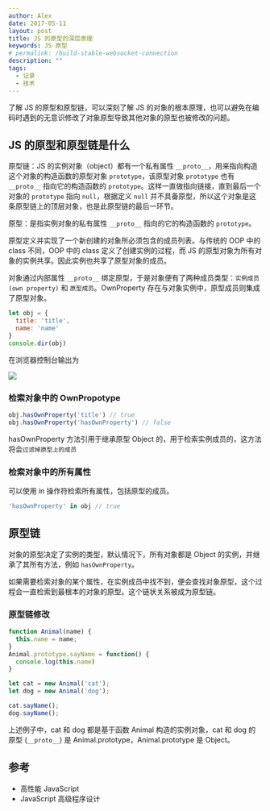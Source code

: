```yaml
---
author: Alex
date: 2017-05-11
layout: post
title: JS 的原型的深层原理
keywords: JS 原型
# permalink: /build-stable-websocket-connection
description: ""
tags: 
  - 记录
  - 技术
---
```


了解 JS 的原型和原型链，可以深刻了解 JS 的对象的根本原理，也可以避免在编码时遇到的无意识修改了对象原型导致其他对象的原型也被修改的问题。

## JS 的原型和原型链是什么

原型链：JS 的实例对象（object）都有一个私有属性 `__proto__`，用来指向构造这个对象的构造函数的原型对象 `prototype`，该原型对象 `prototype` 也有 `__proto__` 指向它的构造函数的 `prototype`。这样一直做指向链接，直到最后一个对象的 `prototype` 指向 `null`，根据定义 `null` 并不具备原型，所以这个对象是这条原型链上的顶层对象，也是此原型链的最后一环节。

原型：是指实例对象的私有属性 `__proto__` 指向的它的构造函数的 `prototype`。

原型定义并实现了一个新创建的对象所必须包含的成员列表。与传统的 OOP 中的 class 不同，OOP 中的 class 定义了创建实例的过程，而 JS 的原型对象为所有对象的实例共享。因此实例也共享了原型对象的成员。

对象通过内部属性 `__proto__` 绑定原型，于是对象便有了两种成员类型：`实例成员 (own property)` 和 `原型成员`。OwnProperty 存在与对象实例中，原型成员则集成了原型对象。

```js
let obj = {
  title: 'title',
  name: 'name'
}
console.dir(obj)
```

在浏览器控制台输出为

![](https://cdn.jsdelivr.net/gh/SANGET/blog-v3@master/content/assets/images/lib-desc/prototype-desc.png)

### 检索对象中的 OwnPropotype

```js
obj.hasOwnProperty('title') // true
obj.hasOwnProperty('hasOwnProperty') // false
```

hasOwnProperty 方法引用于继承原型 Object 的，用于检索实例成员的，这方法将会`过滤掉原型上的成员`

### 检索对象中的所有属性

可以使用 in 操作符检索所有属性，包括原型的成员。

```js
'hasOwnProperty' in obj // true
```

## 原型链

对象的原型决定了实例的类型，默认情况下，所有对象都是 Object 的实例，并继承了其所有方法，例如 `hasOwnProperty`。

如果需要检索对象的某个属性，在实例成员中找不到，便会查找对象原型，这个过程会一直检索到最根本的对象的原型。这个链状关系被成为原型链。

### 原型链修改

```js
function Animal(name) {
  this.name = name;
}
Animal.prototype.sayName = function() {
  console.log(this.name)
}

let cat = new Animal('cat');
let dog = new Animal('dog');

cat.sayName();
dog.sayName();
```

上述例子中，cat 和 dog 都是基于函数 Animal 构造的实例对象，cat 和 dog 的原型 (`__proto__`) 是 Animal.prototype，Animal.prototype 是 Object。

## 参考

- 高性能 JavaScript
- JavaScript 高级程序设计
